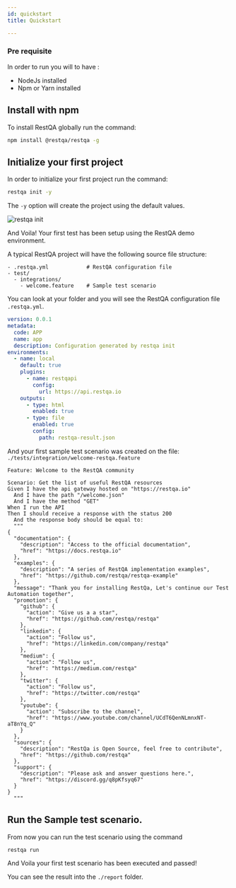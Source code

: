 ```yaml
---
id: quickstart
title: Quickstart

---
```



### Pre requisite

In order to run you will to have :

* NodeJs installed
* Npm or Yarn installed

## Install with npm

To install RestQA globally run the command:

```bash
npm install @restqa/restqa -g
```

## Initialize your first project

In order to initialize your first project run the command:

```bash
restqa init -y
```

The `-y` option will create the project using the default values.


![restqa init](../assets/restqa-init.gif)

And Voila! Your first test has been setup using the RestQA demo environment.

A typical RestQA project will have the following source file structure:

```
- .restqa.yml            # RestQA configuration file
- test/
  - integrations/
    - welcome.feature    # Sample test scenario
```

You can look at your folder and you will see the RestQA configuration file `.restqa.yml`.

```yaml title=".restqa.yml"
version: 0.0.1
metadata:
  code: APP
  name: app
  description: Configuration generated by restqa init
environments:
  - name: local
    default: true
    plugins:
      - name: restqapi
        config:
          url: https://api.restqa.io
    outputs:
      - type: html
        enabled: true
      - type: file
        enabled: true
        config:
          path: restqa-result.json
```

And your first sample test scenario was created on the file: `./tests/integration/welcome-restqa.feature`

```gherkin title="./tests/integration/welcome-restqa.feature"
Feature: Welcome to the RestQA community

Scenario: Get the list of useful RestQA resources
Given I have the api gateway hosted on "https://restqa.io"
  And I have the path "/welcome.json"
  And I have the method "GET"
When I run the API
Then I should receive a response with the status 200
  And the response body should be equal to:
  """
{
  "documentation": {
    "description": "Access to the official documentation",
    "href": "https://docs.restqa.io"
  },
  "examples": {
    "description": "A series of RestQA implementation examples",
    "href": "https://github.com/restqa/restqa-example"
  },
  "message": "Thank you for installing RestQa, Let's continue our Test Automation together",
  "promotion": {
    "github": {
      "action": "Give us a a star",
      "href": "https://github.com/restqa/restqa"
    },
    "linkedin": {
      "action": "Follow us",
      "href": "https://linkedin.com/company/restqa"
    },
    "medium": {
      "action": "Follow us",
      "href": "https://medium.com/restqa"
    },
    "twitter": {
      "action": "Follow us",
      "href": "https://twitter.com/restqa"
    },
    "youtube": {
      "action": "Subscribe to the channel",
      "href": "https://www.youtube.com/channel/UCdT6QenNLmnxNT-aT8nYq_Q"
    }
  },
  "sources": {
    "description": "RestQa is Open Source, feel free to contribute",
    "href": "https://github.com/restqa"
  },
  "support": {
    "description": "Please ask and answer questions here.",
    "href": "https://discord.gg/q8pKfsyq67"
  }
}
  """
```

## Run the Sample test scenario.

From now you can run the test scenario using the command

```bash
restqa run
```

And Voila your first test scenario has been executed and passed!

You can see the result into the `./report` folder.


